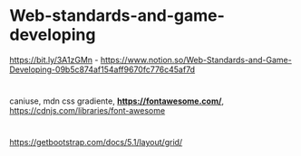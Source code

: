 # Web-standards-and-game-developing
https://bit.ly/3A1zGMn - https://www.notion.so/Web-Standards-and-Game-Developing-09b5c874af154aff9670fc776c45af7d
#
caniuse, mdn css gradiente, **https://fontawesome.com/**, https://cdnjs.com/libraries/font-awesome
#
https://getbootstrap.com/docs/5.1/layout/grid/
